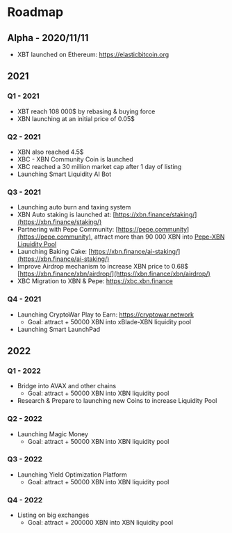 # Roadmap

## Alpha - 2020/11/11

* XBT launched on Ethereum: https://elasticbitcoin.org

## 2021

### Q1 - 2021

* XBT reach 108 000$ by rebasing & buying force
* XBN launching at an initial price of 0.05$

### Q2 - 2021

* XBN also reached 4.5$
* XBC - XBN Community Coin is launched
* XBC reached a 30 million market cap after 1 day of listing 
* Launching Smart Liquidity AI Bot 

### Q3 - 2021

* Launching auto burn and taxing system
* XBN Auto staking is launched at: [https://xbn.finance/staking/](https://xbn.finance/staking/)
* Partnering with Pepe Community: [https://pepe.community](https://pepe.community), attract more than 90 000 XBN into [Pepe-XBN Liquidity Pool](https://bscscan.com/token/0x547cbe0f0c25085e7015aa6939b28402eb0ccdac?a=0xa7b24a45e350ca7ade970cc0930b0e52ea5d16b4) 
* Launching Baking Cake: [https://xbn.finance/ai-staking/](https://xbn.finance/ai-staking/) 
* Improve Airdrop mechanism to increase XBN price to 0.68$ [https://xbn.finance/xbn/airdrop/](https://xbn.finance/xbn/airdrop/)
* XBC Migration to XBN & Pepe: https://xbc.xbn.finance

### Q4 - 2021

* Launching CryptoWar Play to Earn: [https://cryptowar.network ](https://cryptowar.network%20)
  * Goal: attract + 50000 XBN into xBlade-XBN liquidity pool
* Launching Smart LaunchPad

## 2022

### Q1 - 2022

* Bridge into AVAX and other chains
  * Goal: attract + 50000 XBN into XBN liquidity pool
* Research & Prepare to launching new Coins to increase Liquidity Pool 

### Q2 - 2022

* Launching Magic Money
  * Goal: attract + 50000 XBN into XBN liquidity pool

### Q3 - 2022

* Launching Yield Optimization Platform
  * Goal: attract + 50000 XBN into XBN liquidity pool

### Q4 - 2022

* Listing on big exchanges 
  * Goal: attract + 200000 XBN into XBN liquidity pool




